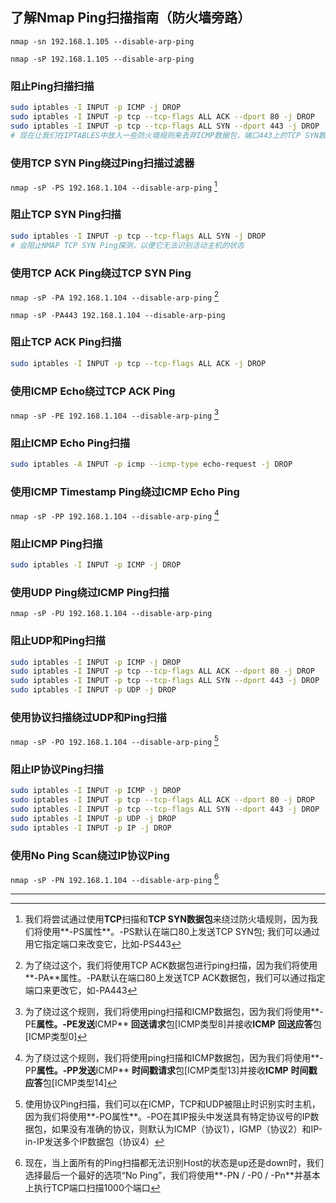 ## 了解Nmap Ping扫描指南（防火墙旁路）

`nmap -sn 192.168.1.105 --disable-arp-ping`

`nmap -sP 192.168.1.105 --disable-arp-ping`

### **阻止Ping扫描扫描**

```bash
sudo iptables -I INPUT -p ICMP -j DROP
sudo iptables -I INPUT -p tcp --tcp-flags ALL ACK --dport 80 -j DROP
sudo iptables -I INPUT -p tcp --tcp-flags ALL SYN --dport 443 -j DROP
# 现在让我们在IPTABLES中放入一些防火墙规则来丢弃ICMP数据包，端口443上的TCP SYN数据包和端口80上的TCP ACK，这将阻止Ping扫描扫描
```

### **使用TCP SYN Ping绕过Ping扫描过滤器**

`nmap -sP -PS 192.168.1.104 --disable-arp-ping` [^1]

### **阻止TCP SYN Ping扫描**

```bash
sudo iptables -I INPUT -p tcp --tcp-flags ALL SYN -j DROP
# 会阻止NMAP TCP SYN Ping探测，以便它无法识别活动主机的状态
```

### **使用TCP ACK Ping绕过TCP SYN Ping**

`nmap -sP -PA 192.168.1.104 --disable-arp-ping` [^2]

`nmap -sP -PA443 192.168.1.104 --disable-arp-ping`

### **阻止TCP ACK Ping扫描**

```bash
sudo iptables -I INPUT -p tcp --tcp-flags ALL ACK -j DROP
```

### **使用ICMP Echo绕过TCP ACK Ping**

`nmap -sP -PE 192.168.1.104 --disable-arp-ping` [^3]

### **阻止ICMP Echo Ping扫描**

```bash
sudo iptables -A INPUT -p icmp --icmp-type echo-request -j DROP
```

### **使用ICMP Timestamp Ping绕过ICMP Echo Ping**

`nmap -sP -PP 192.168.1.104 --disable-arp-ping` [^4]

### **阻止ICMP Ping扫描**

```bash
sudo iptables -I INPUT -p ICMP -j DROP
```

### **使用UDP Ping绕过ICMP Ping扫描**

`nmap -sP -PU 192.168.1.104 --disable-arp-ping`

### **阻止UDP和Ping扫描**

```bash
sudo iptables -I INPUT -p ICMP -j DROP
sudo iptables -I INPUT -p tcp --tcp-flags ALL ACK --dport 80 -j DROP
sudo iptables -I INPUT -p tcp --tcp-flags ALL SYN --dport 443 -j DROP
sudo iptables -I INPUT -p UDP -j DROP
```

### **使用协议扫描绕过UDP和Ping扫描**

`nmap -sP -PO 192.168.1.104 --disable-arp-ping` [^5]

### **阻止IP协议Ping扫描**

```bash
sudo iptables -I INPUT -p ICMP -j DROP
sudo iptables -I INPUT -p tcp --tcp-flags ALL ACK --dport 80 -j DROP
sudo iptables -I INPUT -p tcp --tcp-flags ALL SYN --dport 443 -j DROP
sudo iptables -I INPUT -p UDP -j DROP
sudo iptables -I INPUT -p IP -j DROP
```

### **使用No Ping Scan绕过IP协议Ping**

`nmap -sP -PN 192.168.1.104 --disable-arp-ping` [^6]

---

[^1]: 我们将尝试通过使用**TCP**扫描和**TCP SYN数据包**来绕过防火墙规则，因为我们将使用**-PS属性**。-PS默认在端口80上发送TCP SYN包; 我们可以通过用它指定端口来改变它，比如-PS443
[^2]: 为了绕过这个，我们将使用TCP ACK数据包进行ping扫描，因为我们将使用**-PA**属性。-PA默认在端口80上发送TCP ACK数据包，我们可以通过指定端口来更改它，如-PA443
[^3]: 为了绕过这个规则，我们将使用ping扫描和ICMP数据包，因为我们将使用**-PE**属性。-PE发送**ICMP** **回送请求**包[ICMP类型8]并接收**ICMP** **回送应答**包[ICMP类型0]
[^4]: 为了绕过这个规则，我们将使用ping扫描和ICMP数据包，因为我们将使用**-PP**属性。-PP发送**ICMP** **时间戳请求**包[ICMP类型13]并接收**ICMP** **时间戳应答**包[ICMP类型14]
[^5]: 使用协议Ping扫描，我们可以在ICMP，TCP和UDP被阻止时识别实时主机，因为我们将使用**-PO属性**。-PO在其IP报头中发送具有特定协议号的IP数据包，如果没有准确的协议，则默认为ICMP（协议1），IGMP（协议2）和IP-in-IP发送多个IP数据包（协议4）
[^6]: 现在，当上面所有的Ping扫描都无法识别Host的状态是up还是down时，我们选择最后一个最好的选项“No Ping”，我们将使用**-PN / -P0 / -Pn**并基本上执行TCP端口扫描1000个端口